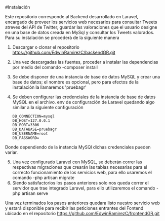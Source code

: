 #Instalación

Este repositorio corresponde al Backend desarrollado en Laravel, encargado de proveer los servicios web necesarios para consultar Tweets atreves del API de Twitter, guardar las valoraciones que el usuario designe en una base de datos creada en MySql y consultar los Tweets valorados.
Para su instalación se procederá de la siguiente manera

1.	Descargar o clonar el repositorio https://github.com/EdwinRamirezC/backendGR.git
2.	Una vez descargadas las fuentes, proceder a instalar las dependencias por medio del comando
        -composer install
3.	Se debe disponer de una instancia de base de datos MySQL y crear una base de datos; el nombre es opcional, pero para efectos de la instalación la llamaremos 'pruebagr'
4.	Se deben configurar las credenciales de la instancia de base de datos MySQL en el archivo. env de configuración de Laravel quedando algo similar a la siguiente configuración
        
        DB_CONNECTION=mysql
        DB_HOST=127.0.0.1
        DB_PORT=3306
        DB_DATABASE=pruebagr
        DB_USERNAME=root
        DB_PASSWORD=

Donde dependiendo de la instancia MySQl dichas credenciales pueden variar.

5.	Una vez configurado Laravel con MySQL, se deberán correr las respectivas migraciones que crearán las tablas necesarias para el correcto funcionamiento de los servicios web, para ello usaremos el comando 
    -php artisan migrate
6.	Siendo satisfactorios los pasos anteriores solo nos queda correr el servidor que trae integrado Laravel, para ello utilizaremos el comando 
    -php artisan serve

Una vez terminados los pasos anteriores quedara listo nuestro servicio web y estará disponible para recibir las peticiones entrantes del Fontend ubicado en el repositorio https://github.com/EdwinRamirezC/frontendGR.git



